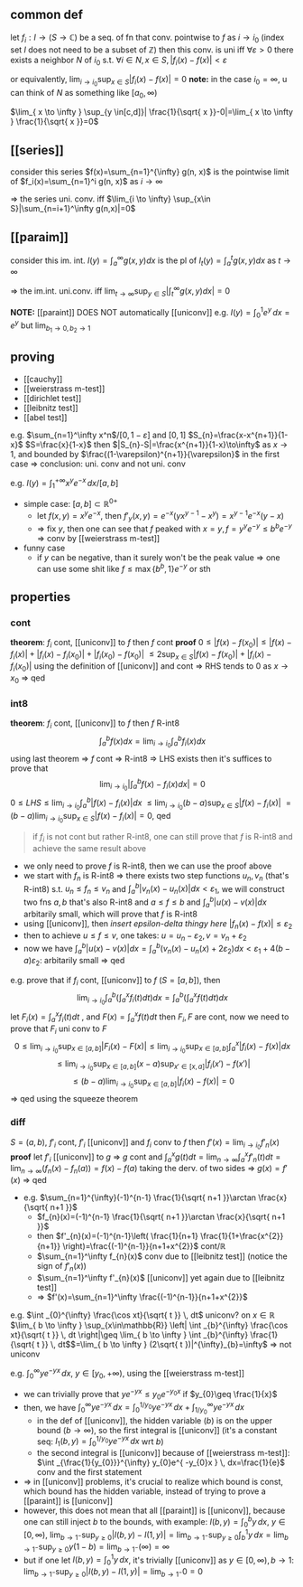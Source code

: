 ## common def
let $f_i: I \to (S \to \mathbb C)$ be a seq. of fn that conv. pointwise to $f$ as $i \to i_0$
(index set $I$ does not need to be a subset of $\mathbb Z$)
then this conv. is uni iff $\forall \varepsilon > 0$ there exists a neighbor $N$ of $i_0$ s.t.
$\forall i\in N, x\in S, |f_i(x)-f(x)| < \varepsilon$

or equivalently, $\lim_{i\to i_0} \sup_{x\in S}|f_i(x)-f(x)| = 0$
**note:** in the case $i_{0}=\infty$, u can think of $N$ as something like $[a_{0}, \infty)$

$\lim_{ x \to \infty } \sup_{y \in[c,d]}| \frac{1}{\sqrt{ x }}-0|=\lim_{ x \to \infty } \frac{1}{\sqrt{ x }}=0$

## [[series]]
consider this series $f(x)=\sum_{n=1}^{\infty} g(n, x)$
is the pointwise limit of $f_i(x)=\sum_{n=1}^i g(n, x)$ as $i\to \infty$

=> the series uni. conv. iff $\lim_{i \to \infty} \sup_{x\in S}|\sum_{n=i+1}^\infty g(n,x)|=0$

## [[paraim]]
consider this im. int. $I(y)=\int_a^\infty g(x,y)dx$
is the pl of $I_t(y)=\int_a^t g(x,y)dx$ as $t \to \infty$

=> the im.int. uni.conv. iff $\lim_{t\to\infty}\sup_{y\in S} |\int_t^\infty g(x,y)dx| = 0$

**NOTE:** [[paraint]] DOES NOT automatically [[uniconv]]
e.g. $I(y)=\int _{0}^{1} e^{ y } \, dx=e^{ y }$
but $\lim_{ b_{1} \to 0, b_{2}\to 1 }$

## proving
- [[cauchy]]
- [[weierstrass m-test]]
- [[dirichlet test]]
- [[leibnitz test]]
- [[abel test]]

e.g. $\sum_{n=1}^\infty x^n$/$[0,1-\varepsilon]$ and $[0,1]$
$S_{n}=\frac{x-x^{n+1}}{1-x}$
$S=\frac{x}{1-x}$
then $|S_{n}-S|=\frac{x^{n+1}}{1-x}\to\infty$ as $x\to 1$, and bounded by $\frac{(1-\varepsilon)^{n+1}}{\varepsilon}$ in the first case => conclusion: uni. conv and not uni. conv

e.g. $I(y)=\int _{1}^{+\infty} x^{y}e^{-x} \, dx$/$[a,b]$
- simple case: $[a,b]\subset \mathbb{R}^{0+}$
	- let $f(x,y)=x^{y}e^{ -x }$, then $f'_{y}(x,y)=e^{ -x }(yx^{y-1}-x^{y})=x^{y-1}e^{ -x }(y-x)$
	- => fix $y$, then one can see that $f$ peaked with $x=y, f=y^{y}e^{ -y }\leq b^{b}e^{ -y }$ => conv by [[weierstrass m-test]]
- funny case
	- if $y$ can be negative, than it surely won't be the peak value => one can use some shit like $f\leq \max \{b^{b},1 \}e^{ -y }$ or sth

## properties
### cont
**theorem**: $f_{i}$ cont, [[uniconv]] to $f$ then $f$ cont
**proof**
$0\leq|f(x)-f(x_{0})|\leq|f(x)-f_{i}(x)|+|f_{i}(x)-f_{i}(x_{0})|+|f_{i}(x_{0})-f(x_{0})|$
$\leq 2\sup_{x\in S}|f(x)-f(x_{0})|+|f_{i}(x)-f_{i}(x_{0})|$
using the definition of [[uniconv]] and cont => RHS tends to 0 as $x\to x_{0}$ => qed

### int8
**theorem**: $f_{i}$ cont, [[uniconv]] to $f$ then $f$ R-int8
$$
\int_{a}^b f(x)dx =\lim_{ i \to i_{0} } \int _{a}^{b}f_{i}(x)dx 
$$
using last theorem => $f$ cont => R-int8 => LHS exists
then it's suffices to prove that
$$
\lim_{ i \to i_{0} } \left|\int _{a}^{b} f(x)-f_{i}(x)dx\right|=0
$$
$0\leq LHS\leq \lim_{ i \to i_{0} } \int _{a}^{b} |f(x)-f_{i}(x)|dx$
$\leq \lim_{ i \to i_{0} } (b-a)\sup_{x\in S}|f(x)-f_{i}(x)|$
$=(b-a)\lim_{ i \to i_{0} }\sup_{x\in S}|f(x)-f_{i}(x)| = 0$, qed

>if $f_{i}$ is not cont but rather R-int8, one can still prove that $f$ is R-int8 and achieve the same result above
- we only need to prove $f$ is R-int8, then we can use the proof above
- we start with $f_{n}$ is R-int8 => there exists two step functions $u_{n},v_{n}$ (that's R-int8) s.t. $u_{n}\leq f_{n}\leq v_{n}$ and $\int_{a}^{b}|v_{n}(x)-u_{n}(x)|dx < \varepsilon_{1}$, we will construct two fns $a,b$ that's also R-int8 and $a\leq f\leq b$ and $\int _{a}^{b}|u(x)-v(x)|dx$ arbitarily small, which will prove that $f$ is R-int8
- using [[uniconv]], then *insert epsilon-delta thingy here* $|f_{n}(x)-f(x)|\leq \varepsilon_{2}$
- then to achieve $u\leq f\leq v$, one takes: $u=u_{n}-\varepsilon_{2}, v=v_{n}+\varepsilon_{2}$
- now we have $\int _{a}^{b}|u(x)-v(x)|dx=\int _{a}^b (v_{n}(x)-u_{n}(x)+2\varepsilon_{2})dx$$<\varepsilon_{1}+4(b-a)\varepsilon_{2}$: arbitarily small => qed

e.g. prove that if $f_{i}$ cont, [[uniconv]] to $f$ ($S=[a,b]$), then
$$
\lim_{ i \to i_{0} } \int _{a}^b \left( \int _{a}^xf_{i}(t)dt\right)dx = \int _{a}^b\left( \int _{a}^x f(t)dt  \right) dx 
$$
let $F_{i}(x)=\int _{a}^xf_{i}(t)dt$ , and $F(x)=\int _{a}^xf(t)dt$
then $F_{i},F$ are cont, now we need to prove that $F_{i}$ uni conv to $F$
$$
0\leq\lim_{ i \to i_{0} } \sup_{x\in [a,b]} |F_{i}(x)-F(x)|\leq\lim_{ i \to i_{0} } \sup_{x\in[a,b]}\int _{a}^x  \left|f_{i}(x)-f(x)\right|dx 
$$
$$
\leq \lim_{ i \to i_{0} } \sup_{x\in[a,b]}(x-a)\sup_{x'\in[x,a]}|f_{i}(x')-f(x')|$$
$$\leq (b-a)\lim_{ i \to i_{0} } \sup_{x\in[a,b]}|f_{i}(x)-f(x)| = 0
$$
=> qed using the squeeze theorem

### diff
$S=(a,b)$, $f'_{i}$ cont, $f'_{i}$ [[uniconv]] and $f_{i}$ conv to $f$ then $f'(x)=\lim_{ i \to i_{0} }f'_{n}(x)$
**proof**
let $f'_{i}$ [[uniconv]] to $g$ => $g$ cont and
$\int_{a}^x g(t)dt=\lim_{ n \to \infty }\int _{a}^xf'_{n}(t)dt=\lim_{ n \to \infty }(f_{n}(x)-f_{n}(a))=f(x)-f(a)$
taking the derv. of two sides => $g(x)=f'(x)$ => qed

- e.g. $\sum_{n=1}^{\infty}(-1)^{n-1} \frac{1}{\sqrt{ n+1 }}\arctan \frac{x}{\sqrt{ n+1 }}$
	- $f_{n}(x)=(-1)^{n-1} \frac{1}{\sqrt{ n+1 }}\arctan \frac{x}{\sqrt{ n+1 }}$
	- then $f'_{n}(x)=(-1)^{n-1}\left( \frac{1}{n+1} \frac{1}{1+\frac{x^{2}}{n+1}} \right)=\frac{(-1)^{n-1}}{n+1+x^{2}}$ cont/$\mathbb R$
	- $\sum_{n=1}^\infty f_{n}(x)$ conv due to [[leibnitz test]] (notice the sign of $f'_{n}(x)$)
	- $\sum_{n=1}^\infty f'_{n}(x)$ [[uniconv]] yet again due to [[leibnitz test]]
	- => $f'(x)=\sum_{n=1}^\infty \frac{(-1)^{n-1}}{n+1+x^{2}}$


e.g. $\int _{0}^{\infty} \frac{\cos xt}{\sqrt{ t }} \, dt$ uniconv? on $x\in\mathbb{R}$
$\lim_{ b \to \infty } \sup_{x\in\mathbb{R}} \left| \int _{b}^{\infty} \frac{\cos xt}{\sqrt{ t }} \, dt \right|\geq \lim_{ b \to \infty } \int _{b}^{\infty} \frac{1}{\sqrt{ t }} \, dt$$=\lim_{ b \to \infty } (2\sqrt{ t })|^{\infty}_{b}=\infty$ => not uniconv

e.g. $\int _{0}^{\infty} ye^{ -yx } \, dx$, $y\in[y_{0}, +\infty)$, using the [[weierstrass m-test]]
- we can trivially prove that $ye^{ -yx } \leq y_{0}e^{ -y_{0}x }$ if $y_{0}\geq \frac{1}{x}$
- then, we have $\int _{0}^{\infty} ye^{ -yx } \, dx=\int _{0}^{1/y_{0}} ye^{ -yx } \, dx+\int_{1/y_{0}}^{\infty} ye^{ -yx } \, dx$
	- in the def of [[uniconv]], the hidden variable ($b$) is on the upper bound ($b\to \infty$), so the first integral is [[uniconv]] (it's a constant seq: $I_{1}(b, y)=\int _{0}^{1/y_{0}} ye^{ -yx } \, dx$ wrt $b$)
	- the second integral is [[uniconv]] because of [[weierstrass m-test]]: $\int _{\frac{1}{y_{0}}}^{\infty} y_{0}e^{ -y_{0}x } \, dx=\frac{1}{e}$ conv and the first statement
- => in [[uniconv]] problems, it's crucial to realize which bound is const, which bound has the hidden variable, instead of trying to prove a [[paraint]] is [[uniconv]]
- however, this does not mean that all [[paraint]] is [[uniconv]], because one can still inject $b$ to the bounds, with example: $I(b,y)=\int _{0}^{b} y \, dx$, $y \in [0, \infty)$, $\lim_{ b \to 1^{-} } \sup_{y \geq 0} |I(b,y)-I(1,y)|=\lim_{ b \to 1^{-} } \sup_{y\geq 0} \int_{b}^{1} y \, dx$$=\lim_{ b \to 1^{-} }\sup_{y\geq 0}y(1-b)=\lim_{ b \to 1^{-} } (\infty)=\infty$
- but if one let $I(b,y)=\int _{0}^{1} y \, dx$, it's trivially [[uniconv]] as $y\in [0, \infty), b\to 1$: $\lim_{ b \to 1^{-} } \sup_{y\geq 0} |I(b,y)-I(1,y)|=\lim_{ b \to 1^{-} } 0=0$

